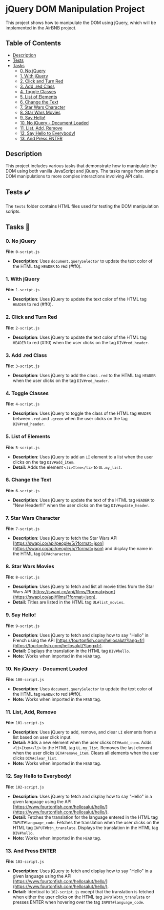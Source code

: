 # jQuery DOM Manipulation Project

This project shows how to manipulate the DOM using jQuery, which will be implemented in the AirBNB project.

## Table of Contents

- [Description](#description)
- [Tests](#tests)
- [Tasks](#tasks)
  - [0. No jQuery](#0-no-jquery)
  - [1. With jQuery](#1-with-jquery)
  - [2. Click and Turn Red](#2-click-and-turn-red)
  - [3. Add .red Class](#3-add-red-class)
  - [4. Toggle Classes](#4-toggle-classes)
  - [5. List of Elements](#5-list-of-elements)
  - [6. Change the Text](#6-change-the-text)
  - [7. Star Wars Character](#7-star-wars-character)
  - [8. Star Wars Movies](#8-star-wars-movies)
  - [9. Say Hello!](#9-say-hello)
  - [10. No jQuery - Document Loaded](#10-no-jquery---document-loaded)
  - [11. List, Add, Remove](#11-list-add-remove)
  - [12. Say Hello to Everybody!](#12-say-hello-to-everybody)
  - [13. And Press ENTER](#13-and-press-enter)

## Description

This project includes various tasks that demonstrate how to manipulate the DOM using both vanilla JavaScript and jQuery. The tasks range from simple DOM manipulations to more complex interactions involving API calls.

## Tests ✔️

The `tests` folder contains HTML files used for testing the DOM manipulation scripts.

## Tasks 📃

### 0. No jQuery

**File:** `0-script.js`
- **Description:** Uses `document.querySelector` to update the text color of the HTML tag `HEADER` to red (#ff0).

### 1. With jQuery

**File:** `1-script.js`
- **Description:** Uses jQuery to update the text color of the HTML tag `HEADER` to red (#ff0).

### 2. Click and Turn Red

**File:** `2-script.js`
- **Description:** Uses jQuery to update the text color of the HTML tag `HEADER` to red (#ff0) when the user clicks on the tag `DIV#red_header`.

### 3. Add .red Class

**File:** `3-script.js`
- **Description:** Uses jQuery to add the class `.red` to the HTML tag `HEADER` when the user clicks on the tag `DIV#red_header`.

### 4. Toggle Classes

**File:** `4-script.js`
- **Description:** Uses jQuery to toggle the class of the HTML tag `HEADER` between `.red` and `.green` when the user clicks on the tag `DIV#red_header`.

### 5. List of Elements

**File:** `5-script.js`
- **Description:** Uses jQuery to add an `LI` element to a list when the user clicks on the tag `DIV#add_item`.
- **Detail:** Adds the element `<li>Item</li>` to `UL.my_list`.

### 6. Change the Text

**File:** `6-script.js`
- **Description:** Uses jQuery to update the text of the HTML tag `HEADER` to "New Header!!!" when the user clicks on the tag `DIV#update_header`.

### 7. Star Wars Character

**File:** `7-script.js`
- **Description:** Uses jQuery to fetch the Star Wars API [https://swapi.co/api/people/5/?format=json](https://swapi.co/api/people/5/?format=json) and display the name in the HTML tag `DIV#character`.

### 8. Star Wars Movies

**File:** `8-script.js`
- **Description:** Uses jQuery to fetch and list all movie titles from the Star Wars API [https://swapi.co/api/films/?format=json](https://swapi.co/api/films/?format=json).
- **Detail:** Titles are listed in the HTML tag `UL#list_movies`.

### 9. Say Hello!

**File:** `9-script.js`
- **Description:** Uses jQuery to fetch and display how to say "Hello" in French using the API [https://fourtonfish.com/hellosalut/?lang=fr](https://fourtonfish.com/hellosalut/?lang=fr).
- **Detail:** Displays the translation in the HTML tag `DIV#hello`.
- **Note:** Works when imported in the `HEAD` tag.

### 10. No jQuery - Document Loaded

**File:** `100-script.js`
- **Description:** Uses `document.querySelector` to update the text color of the HTML tag `HEADER` to red (#ff0).
- **Note:** Works when imported in the `HEAD` tag.

### 11. List, Add, Remove

**File:** `101-script.js`
- **Description:** Uses jQuery to add, remove, and clear `LI` elements from a list based on user click input.
- **Detail:** Adds a new element when the user clicks `DIV#add_item`. Adds `<li>Item</li>` to the HTML tag `UL.my_list`. Removes the last element when the user clicks `DIV#remove_item`. Clears all elements when the user clicks `DIV#clear_list`.
- **Note:** Works when imported in the `HEAD` tag.

### 12. Say Hello to Everybody!

**File:** `102-script.js`
- **Description:** Uses jQuery to fetch and display how to say "Hello" in a given language using the API [https://www.fourtonfish.com/hellosalut/hello/](https://www.fourtonfish.com/hellosalut/hello/).
- **Detail:** Fetches the translation for the language entered in the HTML tag `INPUT#language_code`. Fetches the translation when the user clicks on the HTML tag `INPUT#btn_translate`. Displays the translation in the HTML tag `DIV#hello`.
- **Note:** Works when imported in the `HEAD` tag.

### 13. And Press ENTER

**File:** `103-script.js`
- **Description:** Uses jQuery to fetch and display how to say "Hello" in a given language using the API [https://www.fourtonfish.com/hellosalut/hello/](https://www.fourtonfish.com/hellosalut/hello/).
- **Detail:** Identical to `102-script.js` except that the translation is fetched when either the user clicks on the HTML tag `INPUT#btn_translate` or presses ENTER when hovering over the tag `INPUT#language_code`.
